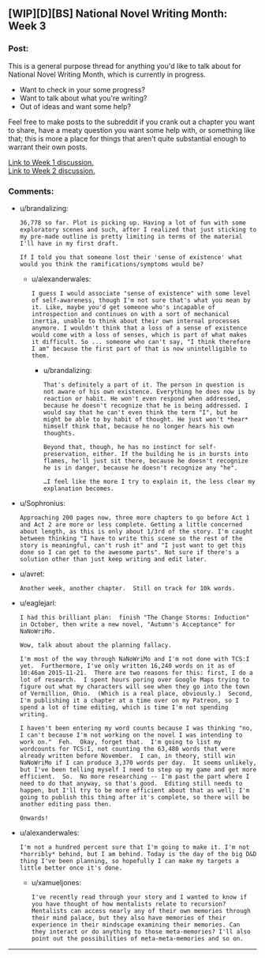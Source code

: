 ## [WIP][D][BS] National Novel Writing Month: Week 3

### Post:

This is a general purpose thread for anything you'd like to talk about for National Novel Writing Month, which is currently in progress.

* Want to check in your some progress?
* Want to talk about what you're writing?
* Out of ideas and want some help?

Feel free to make posts to the subreddit if you crank out a chapter you want to share, have a meaty question you want some help with, or something like that; this is more a place for things that aren't quite substantial enough to warrant their own posts.

[Link to Week 1 discussion.](https://www.reddit.com/r/rational/comments/3r1yq0/wipdbs_national_novel_writing_month_week_1/)  
[Link to Week 2 discussion.](https://www.reddit.com/r/rational/comments/3rz264/wipdbs_national_novel_writing_month_week_2/)

### Comments:

- u/brandalizing:
  ```
  36,778 so far. Plot is picking up. Having a lot of fun with some exploratory scenes and such, after I realized that just sticking to my pre-made outline is pretty limiting in terms of the material I'll have in my first draft.

  If I told you that someone lost their 'sense of existence' what would you think the ramifications/symptoms would be?
  ```

  - u/alexanderwales:
    ```
    I guess I would associate "sense of existence" with some level of self-awareness, though I'm not sure that's what you mean by it. Like, maybe you'd get someone who's incapable of introspection and continues on with a sort of mechanical inertia, unable to think about their own internal processes anymore. I wouldn't think that a loss of a sense of existence would come with a loss of senses, which is part of what makes it difficult. So ... someone who can't say, "I think therefore I am" because the first part of that is now unintelligible to them.
    ```

    - u/brandalizing:
      ```
      That's definitely a part of it. The person in question is not aware of his own existence. Everything he does now is by reaction or habit. He won't even respond when addressed, because he doesn't recognize that he is being addressed. I would say that he can't even think the term "I", but he might be able to by habit of thought. He just won't *hear* himself think that, because he no longer hears his own thoughts.

      Beyond that, though, he has no instinct for self-preservation, either. If the building he is in bursts into flames, he'll just sit there, because he doesn't recognize he is in danger, because he doesn't recognize any "he".

      …I feel like the more I try to explain it, the less clear my explanation becomes.
      ```

- u/Sophronius:
  ```
  Approaching 200 pages now, three more chapters to go before Act 1 and Act 2 are more or less complete. Getting a little concerned about length, as this is only about 1/3rd of the story. I'm caught between thinking "I have to write this scene so the rest of the story is meaningful, can't rush it" and "I just want to get this done so I can get to the awesome parts". Not sure if there's a solution other than just keep writing and edit later.
  ```

- u/avret:
  ```
  Another week, another chapter.  Still on track for 10k words.
  ```

- u/eaglejarl:
  ```
  I had this brilliant plan:  finish "The Change Storms: Induction" in October, then write a new novel, "Autumn's Acceptance" for NaNoWriMo.

  Wow, talk about about the planning fallacy.

  I'm most of the way through NaNoWriMo and I'm not done with TCS:I yet.  Furthermore, I've only written 16,240 words on it as of 10:46am 2015-11-21.  There are two reasons for this: first, I do a lot of research.  I spent hours poring over Google Maps trying to figure out what my characters will see when they go into the town of Vermillion, Ohio.  (Which is a real place, obviously.)  Second, I'm publishing it a chapter at a time over on my Patreon, so I spend a lot of time editing, which is time I'm not spending writing. 

  I haven't been entering my word counts because I was thinking "no, I can't because I'm not working on the novel I was intending to work on."  Feh.  Okay, forget that.  I'm going to list my wordcounts for TCS:I, not counting the 63,480 words that were already written before November.  I can, in theory, still win NaNoWriMo if I can produce 3,370 words per day.  It seems unlikely, but I've been telling myself I need to step up my game and get more efficient.  So.  No more researching -- I'm past the part where I need to do that anyway, so that's good.  Editing still needs to happen, but I'll try to be more efficient about that as well; I'm going to publish this thing after it's complete, so there will be another editing pass then.

  Onwards!
  ```

- u/alexanderwales:
  ```
  I'm not a hundred percent sure that I'm going to make it. I'm not *horribly* behind, but I am behind. Today is the day of the big D&D thing I've been planning, so hopefully I can make my targets a little better once it's done.
  ```

  - u/xamueljones:
    ```
    I've recently read through your story and I wanted to know if you have thought of how mentalists relate to recursion? Mentalists can access nearly any of their own memories through their mind palace, but they also have memories of their experience in their mindscape examining their memories. Can they interact or do anything to those meta-memories? I'll also point out the possibilities of meta-meta-memories and so on.
    ```

---

